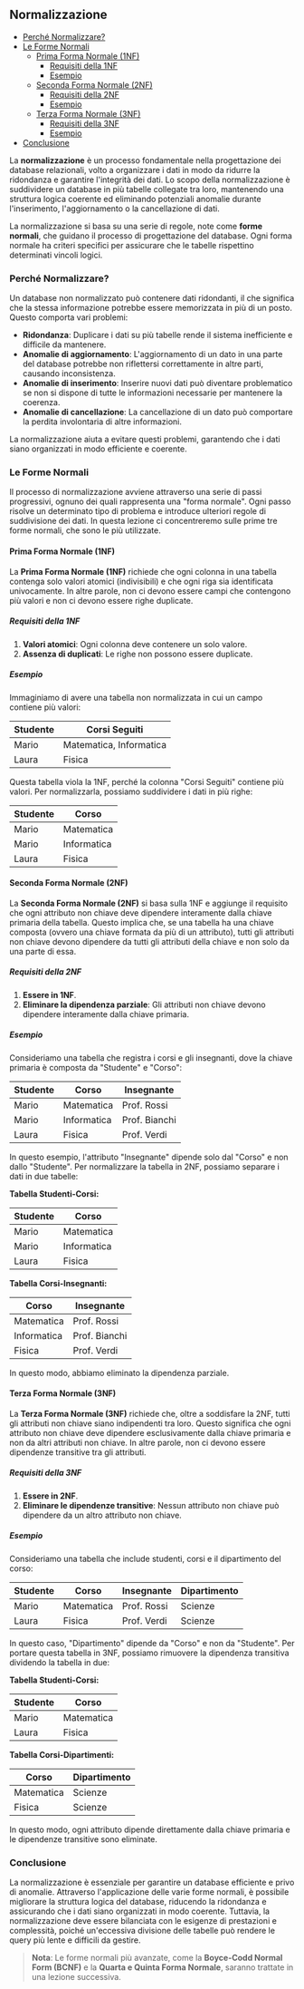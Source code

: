 ## Normalizzazione <!-- omit in toc -->

- [Perché Normalizzare?](#perché-normalizzare)
- [Le Forme Normali](#le-forme-normali)
  - [Prima Forma Normale (1NF)](#prima-forma-normale-1nf)
    - [Requisiti della 1NF](#requisiti-della-1nf)
    - [Esempio](#esempio)
  - [Seconda Forma Normale (2NF)](#seconda-forma-normale-2nf)
    - [Requisiti della 2NF](#requisiti-della-2nf)
    - [Esempio](#esempio-1)
  - [Terza Forma Normale (3NF)](#terza-forma-normale-3nf)
    - [Requisiti della 3NF](#requisiti-della-3nf)
    - [Esempio](#esempio-2)
- [Conclusione](#conclusione)

La **normalizzazione** è un processo fondamentale nella progettazione dei database relazionali, volto a organizzare i dati in modo da ridurre la ridondanza e garantire l'integrità dei dati. Lo scopo della normalizzazione è suddividere un database in più tabelle collegate tra loro, mantenendo una struttura logica coerente ed eliminando potenziali anomalie durante l'inserimento, l'aggiornamento o la cancellazione di dati.

La normalizzazione si basa su una serie di regole, note come **forme normali**, che guidano il processo di progettazione del database. Ogni forma normale ha criteri specifici per assicurare che le tabelle rispettino determinati vincoli logici.

### Perché Normalizzare?

Un database non normalizzato può contenere dati ridondanti, il che significa che la stessa informazione potrebbe essere memorizzata in più di un posto. Questo comporta vari problemi:

- **Ridondanza**: Duplicare i dati su più tabelle rende il sistema inefficiente e difficile da mantenere.
- **Anomalie di aggiornamento**: L'aggiornamento di un dato in una parte del database potrebbe non riflettersi correttamente in altre parti, causando inconsistenza.
- **Anomalie di inserimento**: Inserire nuovi dati può diventare problematico se non si dispone di tutte le informazioni necessarie per mantenere la coerenza.
- **Anomalie di cancellazione**: La cancellazione di un dato può comportare la perdita involontaria di altre informazioni.

La normalizzazione aiuta a evitare questi problemi, garantendo che i dati siano organizzati in modo efficiente e coerente.

### Le Forme Normali

Il processo di normalizzazione avviene attraverso una serie di passi progressivi, ognuno dei quali rappresenta una "forma normale". Ogni passo risolve un determinato tipo di problema e introduce ulteriori regole di suddivisione dei dati. In questa lezione ci concentreremo sulle prime tre forme normali, che sono le più utilizzate.

#### Prima Forma Normale (1NF)

La **Prima Forma Normale (1NF)** richiede che ogni colonna in una tabella contenga solo valori atomici (indivisibili) e che ogni riga sia identificata univocamente. In altre parole, non ci devono essere campi che contengono più valori e non ci devono essere righe duplicate.

##### Requisiti della 1NF
1. **Valori atomici**: Ogni colonna deve contenere un solo valore.
2. **Assenza di duplicati**: Le righe non possono essere duplicate.

##### Esempio

Immaginiamo di avere una tabella non normalizzata in cui un campo contiene più valori:

| Studente | Corsi Seguiti           |
| -------- | ----------------------- |
| Mario    | Matematica, Informatica |
| Laura    | Fisica                  |

Questa tabella viola la 1NF, perché la colonna "Corsi Seguiti" contiene più valori. Per normalizzarla, possiamo suddividere i dati in più righe:

| Studente | Corso       |
| -------- | ----------- |
| Mario    | Matematica  |
| Mario    | Informatica |
| Laura    | Fisica      |

#### Seconda Forma Normale (2NF)

La **Seconda Forma Normale (2NF)** si basa sulla 1NF e aggiunge il requisito che ogni attributo non chiave deve dipendere interamente dalla chiave primaria della tabella. Questo implica che, se una tabella ha una chiave composta (ovvero una chiave formata da più di un attributo), tutti gli attributi non chiave devono dipendere da tutti gli attributi della chiave e non solo da una parte di essa.

##### Requisiti della 2NF
1. **Essere in 1NF**.
2. **Eliminare la dipendenza parziale**: Gli attributi non chiave devono dipendere interamente dalla chiave primaria.

##### Esempio

Consideriamo una tabella che registra i corsi e gli insegnanti, dove la chiave primaria è composta da "Studente" e "Corso":

| Studente | Corso       | Insegnante    |
| -------- | ----------- | ------------- |
| Mario    | Matematica  | Prof. Rossi   |
| Mario    | Informatica | Prof. Bianchi |
| Laura    | Fisica      | Prof. Verdi   |

In questo esempio, l'attributo "Insegnante" dipende solo dal "Corso" e non dallo "Studente". Per normalizzare la tabella in 2NF, possiamo separare i dati in due tabelle:

**Tabella Studenti-Corsi:**

| Studente | Corso       |
| -------- | ----------- |
| Mario    | Matematica  |
| Mario    | Informatica |
| Laura    | Fisica      |

**Tabella Corsi-Insegnanti:**

| Corso       | Insegnante    |
| ----------- | ------------- |
| Matematica  | Prof. Rossi   |
| Informatica | Prof. Bianchi |
| Fisica      | Prof. Verdi   |

In questo modo, abbiamo eliminato la dipendenza parziale.

#### Terza Forma Normale (3NF)

La **Terza Forma Normale (3NF)** richiede che, oltre a soddisfare la 2NF, tutti gli attributi non chiave siano indipendenti tra loro. Questo significa che ogni attributo non chiave deve dipendere esclusivamente dalla chiave primaria e non da altri attributi non chiave. In altre parole, non ci devono essere dipendenze transitive tra gli attributi.

##### Requisiti della 3NF
1. **Essere in 2NF**.
2. **Eliminare le dipendenze transitive**: Nessun attributo non chiave può dipendere da un altro attributo non chiave.

##### Esempio

Consideriamo una tabella che include studenti, corsi e il dipartimento del corso:

| Studente | Corso      | Insegnante  | Dipartimento |
| -------- | ---------- | ----------- | ------------ |
| Mario    | Matematica | Prof. Rossi | Scienze      |
| Laura    | Fisica     | Prof. Verdi | Scienze      |

In questo caso, "Dipartimento" dipende da "Corso" e non da "Studente". Per portare questa tabella in 3NF, possiamo rimuovere la dipendenza transitiva dividendo la tabella in due:

**Tabella Studenti-Corsi:**

| Studente | Corso      |
| -------- | ---------- |
| Mario    | Matematica |
| Laura    | Fisica     |

**Tabella Corsi-Dipartimenti:**

| Corso      | Dipartimento |
| ---------- | ------------ |
| Matematica | Scienze      |
| Fisica     | Scienze      |

In questo modo, ogni attributo dipende direttamente dalla chiave primaria e le dipendenze transitive sono eliminate.

### Conclusione

La normalizzazione è essenziale per garantire un database efficiente e privo di anomalie. Attraverso l'applicazione delle varie forme normali, è possibile migliorare la struttura logica del database, riducendo la ridondanza e assicurando che i dati siano organizzati in modo coerente. Tuttavia, la normalizzazione deve essere bilanciata con le esigenze di prestazioni e complessità, poiché un'eccessiva divisione delle tabelle può rendere le query più lente e difficili da gestire.

> **Nota**: Le forme normali più avanzate, come la **Boyce-Codd Normal Form (BCNF)** e la **Quarta e Quinta Forma Normale**, saranno trattate in una lezione successiva.